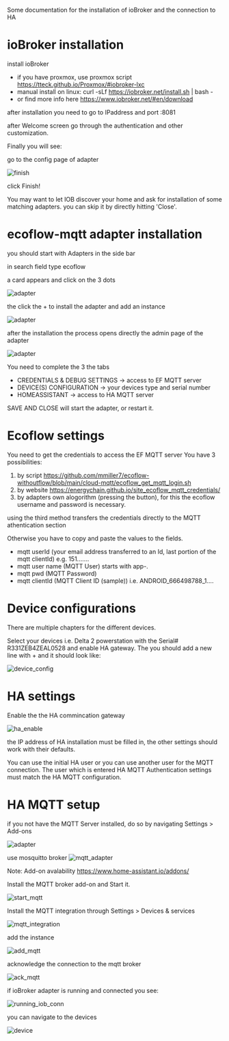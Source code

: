Some documentation for the installation of ioBroker and the connection to HA

# ioBroker installation

install ioBroker 
* if you have proxmox, use proxmox script https://tteck.github.io/Proxmox/#iobroker-lxc
* manual install on linux: curl -sLf https://iobroker.net/install.sh | bash -
* or find more info here https://www.iobroker.net/#en/download

after installation you need to go to IPaddress and port :8081

after Welcome screen go through the authentication and other customization.

Finally you will see:

go to the config page of adapter

![finish](Bildschirmfoto%202025-01-24%20um%2021.48.02.png)

click Finish!

You may want to let IOB discover your home and ask for installation of some matching adapters.
you can skip it by directly hitting 'Close'.

# ecoflow-mqtt adapter installation

you should start with Adapters in the side bar


in search field type ecoflow

a card appears and click on the 3 dots

![adapter](Bildschirmfoto%202025-01-24%20um%2021.51.08.png)

the click the + to install the adapter and add an instance

![adapter](Bildschirmfoto%202025-01-24%20um%2021.52.08.png)

after the installation the process opens directly the admin page of the adapter

![adapter](Bildschirmfoto%202025-01-24%20um%2021.55.45.png)

You need to complete the 3 the tabs
* CREDENTIALS & DEBUG SETTINGS -> access to EF MQTT server
* DEVICE(S) CONFIGURATION -> your devices type and serial number
* HOMEASSISTANT -> access to HA MQTT server

SAVE AND CLOSE will start the adapter, or restart it.

# Ecoflow settings

You need to get the credentials to access the EF MQTT server
You have 3 possibilities:
1. by script https://github.com/mmiller7/ecoflow-withoutflow/blob/main/cloud-mqtt/ecoflow_get_mqtt_login.sh
2. by website https://energychain.github.io/site_ecoflow_mqtt_credentials/
3. by adapters own alogorithm (pressing the button), for this the ecoflow username and password is necessary.

using the third method transfers the credentials directly to the MQTT athentication section

Otherwise you have to copy and paste the values to the fields.
* mqtt userId (your email address transferred to an Id, last portion of the mqtt clientId) e.g. 151.......
* mqtt user name (MQTT User) starts with app-.
* mqtt pwd (MQTT Password)
* mqtt clientId (MQTT Client ID (sample)) i.e. ANDROID_666498788_1....



# Device configurations

There are multiple chapters for the different devices.

Select your devices i.e. Delta 2 powerstation with the Serial# R331ZEB4ZEAL0528 and enable  HA gateway.
The you should add a new line with + and it should look like:

![device_config](Bildschirmfoto%202025-01-25%20um%2023.03.33.png)

# HA settings
Enable the the HA commincation gateway

![ha_enable](Bildschirmfoto%202025-01-24%20um%2022.32.14.png)

the IP address of HA installation must be filled in, the other settings should work with their defaults.

You can use the initial HA user or you can use another user for the MQTT connection.
The user which is entered HA MQTT Authentication settings must match the HA MQTT configuration.


# HA MQTT setup

if you not have the MQTT Server installed, do so by navigating Settings > Add-ons 

![adapter](./Bildschirmfoto%202025-01-24%20um%2022.04.06.png)

use mosquitto broker
![mqtt_adapter](Bildschirmfoto%202025-01-24%20um%2022.38.34.png)

Note: Add-on avalability https://www.home-assistant.io/addons/

Install the MQTT broker add-on and Start it.

![start_mqtt](Bildschirmfoto%202025-01-24%20um%2022.39.29.png)

Install the MQTT integration through Settings > Devices & services

![mqtt_integration](Bildschirmfoto%202025-01-24%20um%2022.42.53.png)

add the instance

![add_mqtt](Bildschirmfoto%202025-01-24%20um%2022.43.36.png)

acknowledge the connection to the mqtt broker

![ack_mqtt](Bildschirmfoto%202025-01-24%20um%2022.44.42.png)

if ioBroker adapter is running and connected you see:

![running_iob_conn](Bildschirmfoto%202025-01-25%20um%2021.32.19.png)

you can navigate to the devices

![device](Bildschirmfoto%202025-01-25%20um%2021.32.42.png)





